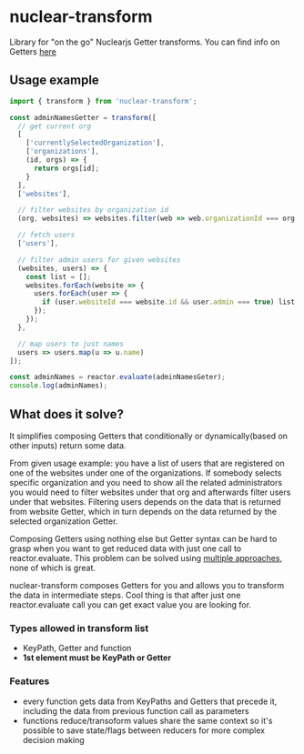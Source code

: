 nuclear-transform
=================

Library for "on the go" Nuclearjs Getter transforms. You can find info on Getters [here](https://optimizely.github.io/nuclear-js/docs/04-getters.html)

## Usage example

```javascript
import { transform } from 'nuclear-transform';

const adminNamesGetter = transform([
  // get current org
  [
    ['currentlySelectedOrganization'],
    ['organizations'],
    (id, orgs) => {
      return orgs[id];
    }
  ],
  ['websites'],

  // filter websites by organization id
  (org, websites) => websites.filter(web => web.organizationId === org.id),

  // fetch users
  ['users'],

  // filter admin users for given websites
  (websites, users) => {
    const list = [];
    websites.forEach(website => {
      users.forEach(user => {
        if (user.websiteId === website.id && user.admin === true) list.push(user);
      });
    });
  },

  // map users to just names
  users => users.map(u => u.name)
]);

const adminNames = reactor.evaluate(adminNamesGeter);
console.log(adminNames);

```

## What does it solve?
It simplifies composing Getters that conditionally or dynamically(based on other inputs) return some data.

From given usage example: you have a list of users that are registered on one of the websites under one of the organizations.
If somebody selects specific organization and you need to show all the related administrators you would need to filter websites under that org and afterwards filter users under that websites. Filtering users depends on the data that is returned from website Getter, which in turn depends on the data returned by the selected organization Getter.

Composing Getters using nothing else but Getter syntax can be hard to grasp when you want to get reduced data with just one call to reactor.evaluate.
This problem can be solved using [multiple approaches](https://github.com/popc0rn/nuclear-transform/blob/master/related-info.md), none of which is great.

nuclear-transform composes Getters for you and allows you to transform the data in intermediate steps. Cool thing is that after just one reactor.evaluate call you can get exact value you are looking for.

### Types allowed in transform list
- KeyPath, Getter and function
- **1st element must be KeyPath or Getter**

### Features
- every function gets data from KeyPaths and Getters that precede it, including the data from previous function call as parameters
- functions reduce/transoform values share the same context so it's possible to save state/flags between reducers for more complex decision making
